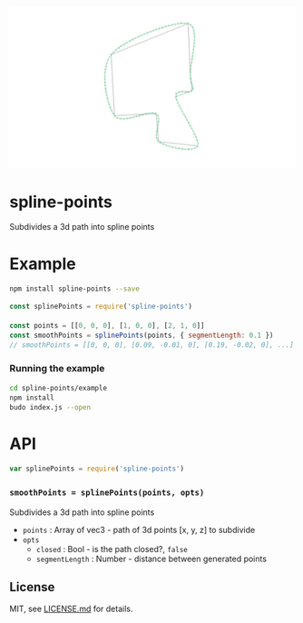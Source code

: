 ![](screenshot.png)

# spline-points

Subdivides a 3d path into spline points

# Example

```sh
npm install spline-points --save
```

```javascript
const splinePoints = require('spline-points')

const points = [[0, 0, 0], [1, 0, 0], [2, 1, 0]]
const smoothPoints = splinePoints(points, { segmentLength: 0.1 })
// smoothPoints = [[0, 0, 0], [0.09, -0.01, 0], [0.19, -0.02, 0], ...]
```

### Running the example

```sh
cd spline-points/example
npm install
budo index.js --open
```

# API

```javascript
var splinePoints = require('spline-points')
```

### `smoothPoints = splinePoints(points, opts)`

Subdivides a 3d path into spline points

- `points` : Array of vec3 - path of 3d points [x, y, z] to subdivide
- `opts`
    - `closed` : Bool - is the path closed?, `false`
    - `segmentLength` : Number - distance between generated points

## License

MIT, see [LICENSE.md](http://github.com/vorg/geom-builder/blob/master/LICENSE.md) for details.
